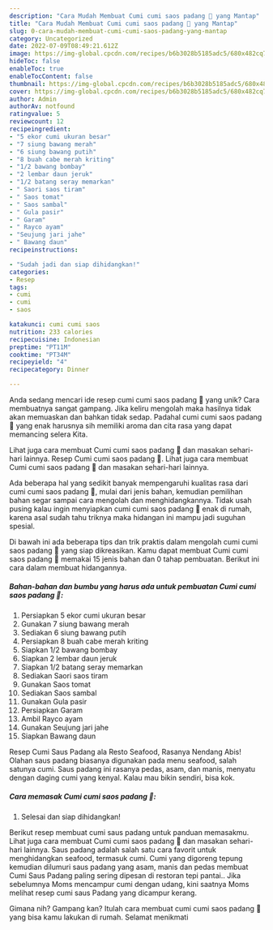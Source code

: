 ```yaml
---
description: "Cara Mudah Membuat Cumi cumi saos padang 🦑 yang Mantap"
title: "Cara Mudah Membuat Cumi cumi saos padang 🦑 yang Mantap"
slug: 0-cara-mudah-membuat-cumi-cumi-saos-padang-yang-mantap
category: Uncategorized
date: 2022-07-09T08:49:21.612Z
image: https://img-global.cpcdn.com/recipes/b6b3028b5185adc5/680x482cq70/cumi-cumi-saos-padang-foto-resep-utama.jpg
hideToc: false
enableToc: true
enableTocContent: false
thumbnail: https://img-global.cpcdn.com/recipes/b6b3028b5185adc5/680x482cq70/cumi-cumi-saos-padang-foto-resep-utama.jpg
cover: https://img-global.cpcdn.com/recipes/b6b3028b5185adc5/680x482cq70/cumi-cumi-saos-padang-foto-resep-utama.jpg
author: Admin
authorAv: notfound
ratingvalue: 5
reviewcount: 12
recipeingredient:
- "5 ekor cumi ukuran besar"
- "7 siung bawang merah"
- "6 siung bawang putih"
- "8 buah cabe merah kriting"
- "1/2 bawang bombay"
- "2 lembar daun jeruk"
- "1/2 batang seray memarkan"
- " Saori saos tiram"
- " Saos tomat"
- " Saos sambal"
- " Gula pasir"
- " Garam"
- " Rayco ayam"
- "Seujung jari jahe"
- " Bawang daun"
recipeinstructions:

- "Sudah jadi dan siap dihidangkan!"
categories:
- Resep
tags:
- cumi
- cumi
- saos

katakunci: cumi cumi saos 
nutrition: 233 calories
recipecuisine: Indonesian
preptime: "PT11M"
cooktime: "PT34M"
recipeyield: "4"
recipecategory: Dinner

---
```





Anda sedang mencari ide resep cumi cumi saos padang 🦑 yang unik? Cara membuatnya sangat gampang. Jika keliru mengolah maka hasilnya tidak akan memuaskan dan bahkan tidak sedap. Padahal cumi cumi saos padang 🦑 yang enak harusnya sih memiliki aroma dan cita rasa yang dapat memancing selera Kita.





Lihat juga cara membuat Cumi cumi saos padang 🦑 dan masakan sehari-hari lainnya. Resep Cumi cumi saos padang 🦑. Lihat juga cara membuat Cumi cumi saos padang 🦑 dan masakan sehari-hari lainnya.

Ada beberapa hal yang sedikit banyak mempengaruhi kualitas rasa dari cumi cumi saos padang 🦑, mulai dari jenis bahan, kemudian pemilihan bahan segar sampai cara mengolah dan menghidangkannya. Tidak usah pusing kalau ingin menyiapkan cumi cumi saos padang 🦑 enak di rumah, karena asal sudah tahu triknya maka hidangan ini mampu jadi suguhan spesial.






Di bawah ini ada beberapa tips dan trik praktis dalam mengolah cumi cumi saos padang 🦑 yang siap dikreasikan. Kamu dapat membuat Cumi cumi saos padang 🦑 memakai 15 jenis bahan dan 0 tahap pembuatan. Berikut ini cara dalam membuat hidangannya.

<!--inarticleads1-->

##### Bahan-bahan dan bumbu yang harus ada untuk pembuatan Cumi cumi saos padang 🦑:

1. Persiapkan 5 ekor cumi ukuran besar
1. Gunakan 7 siung bawang merah
1. Sediakan 6 siung bawang putih
1. Persiapkan 8 buah cabe merah kriting
1. Siapkan 1/2 bawang bombay
1. Siapkan 2 lembar daun jeruk
1. Siapkan 1/2 batang seray memarkan
1. Sediakan  Saori saos tiram
1. Gunakan  Saos tomat
1. Sediakan  Saos sambal
1. Gunakan  Gula pasir
1. Persiapkan  Garam
1. Ambil  Rayco ayam
1. Gunakan Seujung jari jahe
1. Siapkan  Bawang daun


Resep Cumi Saus Padang ala Resto Seafood, Rasanya Nendang Abis! Olahan saus padang biasanya digunakan pada menu seafood, salah satunya cumi. Saus padang ini rasanya pedas, asam, dan manis, menyatu dengan daging cumi yang kenyal. Kalau mau bikin sendiri, bisa kok. 

<!--inarticleads2-->

##### Cara memasak Cumi cumi saos padang 🦑:


1. Selesai dan siap dihidangkan!

Berikut resep membuat cumi saus padang untuk panduan memasakmu. Lihat juga cara membuat Cumi cumi saos padang 🦑 dan masakan sehari-hari lainnya. Saus padang adalah salah satu cara favorit untuk menghidangkan seafood, termasuk cumi. Cumi yang digoreng tepung kemudian dilumuri saus padang yang asam, manis dan pedas membuat Cumi Saus Padang paling sering dipesan di restoran tepi pantai.. Jika sebelumnya Moms mencampur cumi dengan udang, kini saatnya Moms melihat resep cumi saus Padang yang dicampur kerang. 

Gimana nih? Gampang kan? Itulah cara membuat cumi cumi saos padang 🦑 yang bisa kamu lakukan di rumah. Selamat menikmati
